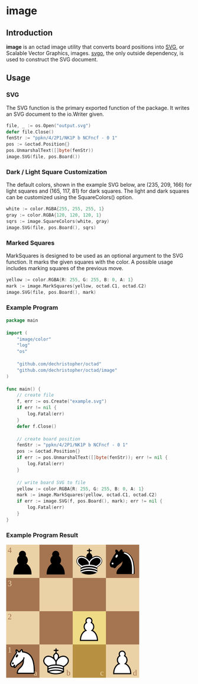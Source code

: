 # image

## Introduction

**image** is an octad image utility that converts board positions into
[SVG](https://en.wikipedia.org/wiki/Scalable_Vector_Graphics), or Scalable
Vector Graphics, images.  [svgo](https://github.com/ajstarks/svgo), the only
outside dependency, is used to construct the SVG document.

## Usage

### SVG

The SVG function is the primary exported function of the package. It writes an
SVG document to the io.Writer given.

```go
file, _ := os.Open("output.svg")
defer file.Close()
fenStr := "ppkn/4/2P1/NK1P b NCFncf - 0 1"
pos := &octad.Position{}
pos.UnmarshalText([]byte(fenStr))
image.SVG(file, pos.Board())
```

### Dark / Light Square Customization

The default colors, shown in the example SVG below, are (235, 209, 166) for
light squares and (165, 117, 81) for dark squares. The light and dark squares
can be customized using the SquareColors() option.

```go
white := color.RGBA{255, 255, 255, 1}
gray := color.RGBA{120, 120, 120, 1}
sqrs := image.SquareColors(white, gray)
image.SVG(file, pos.Board(), sqrs)
```

### Marked Squares

MarkSquares is designed to be used as an optional argument to the SVG function.
It marks the given squares with the color. A possible usage includes marking
squares of the previous move.

```go
yellow := color.RGBA{R: 255, G: 255, B: 0, A: 1}
mark := image.MarkSquares(yellow, octad.C1, octad.C2)
image.SVG(file, pos.Board(), mark)
```

### Example Program

```go
package main

import (
	"image/color"
	"log"
	"os"

	"github.com/dechristopher/octad"
	"github.com/dechristopher/octad/image"
)

func main() {
    // create file
    f, err := os.Create("example.svg")
    if err != nil {
        log.Fatal(err)
    }
    defer f.Close()

    // create board position
    fenStr := "ppkn/4/2P1/NK1P b NCFncf - 0 1"
    pos := &octad.Position{}
    if err := pos.UnmarshalText([]byte(fenStr)); err != nil {
        log.Fatal(err)
    }

    // write board SVG to file
    yellow := color.RGBA{R: 255, G: 255, B: 0, A: 1}
    mark := image.MarkSquares(yellow, octad.C1, octad.C2)
    if err := image.SVG(f, pos.Board(), mark); err != nil {
        log.Fatal(err)
    }
}
```

### Example Program Result

![ppkn/4/2P1/NK1P b NCFncf - 0 1](example.svg)
 